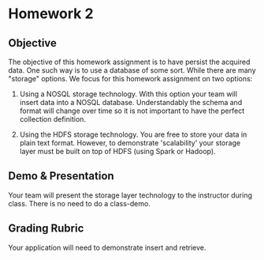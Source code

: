 # Homework 2

## Objective

The objective of this homework assignment is to have persist the acquired data.  One such way is to use a database of some sort.  While there are many "storage" options.  We focus for this homework assignment on two options:

1. Using a NOSQL storage technology. With this option your team will insert data into a NOSQL database.  Understandably the schema and format will change over time so it is not important to have the perfect collection definition. 

1. Using the HDFS storage technology.  You are free to store your data in plain text format.  However, to demonstrate 'scalability' your storage layer must be built on top of HDFS (using Spark or Hadoop).


## Demo & Presentation

Your team will present the storage layer technology to the instructor during class.  There is no need to do a class-demo.

## Grading Rubric

Your application will need to demonstrate insert and retrieve.
